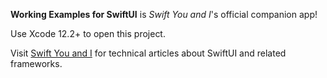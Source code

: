 **Working Examples for SwiftUI** is _Swift You and I_'s official companion app!

Use Xcode 12.2+ to open this project.

Visit [Swift You and I](https://swiftui.diegolavalle.com) for technical articles about SwiftUI and related frameworks.
